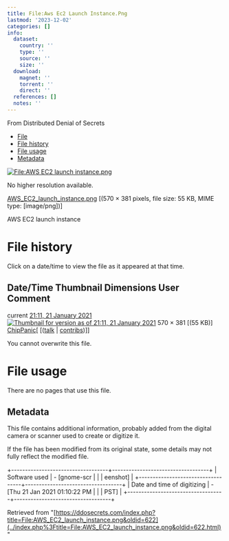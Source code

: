 ```yaml
---
title: File:Aws Ec2 Launch Instance.Png
lastmod: '2023-12-02'
categories: []
info:
  dataset:
    country: ''
    type: ''
    source: ''
    size: ''
  download:
    magnet: ''
    torrent: ''
    direct: ''
  references: []
  notes: ''
---
```




From Distributed Denial of Secrets

- [File](./File:AWS_EC2_launch_instance.png.html#file)
- [File history](./File:AWS_EC2_launch_instance.png.html#filehistory)
- [File usage](./File:AWS_EC2_launch_instance.png.html#filelinks)
- [Metadata](./File:AWS_EC2_launch_instance.png.html#metadata)

[![File:AWS EC2 launch
instance.png](../images/4/46/AWS_EC2_launch_instance.png%3F20210121211102)](../images/4/46/AWS_EC2_launch_instance.png)

No higher resolution available.

[AWS_EC2_launch_instance.png](../images/4/46/AWS_EC2_launch_instance.png "AWS EC2 launch instance.png")
‎[(570 × 381 pixels, file size: 55 KB, MIME type:
[image/png])]

AWS EC2 launch instance

# File history

Click on a date/time to view the file as it appeared at that time.

Date/Time Thumbnail Dimensions User Comment
---
current [21:11, 21 January 2021](../images/4/46/AWS_EC2_launch_instance.png) [![Thumbnail for version as of 21:11, 21 January 2021](../images/thumb/4/46/AWS_EC2_launch_instance.png/120px-AWS_EC2_launch_instance.png%3F20210121211102)](../images/4/46/AWS_EC2_launch_instance.png) 570 × 381 [(55 KB)] [ChipPanic](../index.php%3Ftitle=User:ChipPanic&action=edit&redlink=1.html "User:ChipPanic (page does not exist)")[ [([talk](../index.php%3Ftitle=User_talk:ChipPanic&action=edit&redlink=1.html "User talk:ChipPanic (page does not exist)") | [contribs](./Special:Contributions/ChipPanic.html "Special:Contributions/ChipPanic"))]]

You cannot overwrite this file.

# File usage

There are no pages that use this file.

## Metadata

This file contains additional information, probably added from the
digital camera or scanner used to create or digitize it.

If the file has been modified from its original state, some details may
not fully reflect the modified file.

+-----------------------------------+-----------------------------------+
| Software used | - [gnome-scr |
| | eenshot] |
+-----------------------------------+-----------------------------------+
| Date and time of digitizing | - [Thu 21 Jan 2021 01:10:22 PM |
| | PST] |
+-----------------------------------+-----------------------------------+

Retrieved from
"[https://ddosecrets.com/index.php?title=File:AWS_EC2_launch_instance.png&oldid=622](../index.php%3Ftitle=File:AWS_EC2_launch_instance.png&oldid=622.html)"

